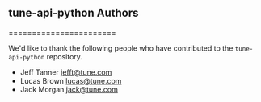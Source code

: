 ## tune-api-python Authors
=======================

We'd like to thank the following people who have contributed to the `tune-api-python` repository.

- Jeff Tanner <jefft@tune.com>
- Lucas Brown <lucas@tune.com>
- Jack Morgan <jack@tune.com>